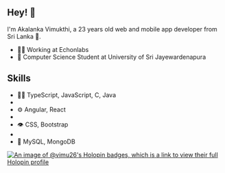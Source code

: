 ## Hey! 👋
I'm Akalanka Vimukthi, a 23 years old web and mobile app developer from Sri Lanka 🦔.

- 👨‍💻 Working at Echonlabs
- 🧭 Computer Science Student at University of Sri Jayewardenapura

## Skills

- 👨‍💻 TypeScript, JavaScript, C, Java
- 
- ⚙️ Angular, React
- 
- 👁️ CSS, Bootstrap
- 
- 💽 MySQL, MongoDB


[![An image of @vimu26's Holopin badges, which is a link to view their full Holopin profile](https://holopin.me/vimu26)](https://holopin.io/@vimu26)
